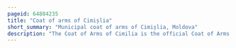 ```yaml
---
pageid: 64884235
title: "Coat of arms of Cimișlia"
short_summary: "Municipal coat of arms of Cimișlia, Moldova"
description: "The Coat of Arms of Cimilia is the official Coat of Arms of Cimilia in the Cimilia District Moldova. It consists of a silver Balance coming from the Coat of Arms at the Left and holding an Ear of Grain representing the Wealth of the City's Cereals. On the Canton of the Coat of Arms is the Danga of a Tatar Tribe, a unique Symbol of Cimișlia. The field is blue, representing the sky and other values and elements. Above the coat of arms is a mural crown with three towers. It was proposed to use the Coat of Arms on the Flag of Cimilia which was approved for a few Months before the Flag was changed to its current Form."
---
```

